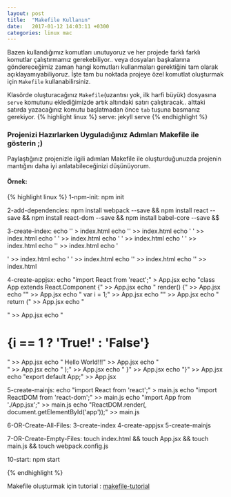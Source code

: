 ```yaml
---
layout: post
title:  "Makefile Kullanın"
date:   2017-01-12 14:03:11 +0300
categories: linux mac
---
```

Bazen kullandığımız komutları unutuyoruz ve her projede farklı farklı komutlar çalıştırmamız gerekebiliyor.. veya dosyaları başkalarına göndereceğimiz zaman hangi komutları kullanmaları gerektiğini tam olarak açıklayamıyabiliyoruz. İşte tam bu noktada projeye özel komutlat oluşturmak için `Makefile` kullanabilirsiniz. 

Klasörde oluşturacağınız `Makefile`(uzantısı yok, ilk harfi büyük) dosyasına `serve` komutunu eklediğimizde artık altındaki satırı çalıştıracak.. alttaki satırda yazacağınız komutu başlatmadan önce `tab` tuşuna basmanız gerekiyor.
{% highlight linux %}
serve:
  jekyll serve
{% endhighlight %}

### Projenizi Hazırlarken Uyguladığınız Adımları Makefile ile gösterin ;)

Paylaştığınız projenizle ilgili adımları Makefile ile oluşturduğunuzda projenin mantığını daha iyi anlatabileceğinizi düşünüyorum. 

#### Örnek:
{% highlight linux %}
1-npm-init:
        npm init

2-add-dependencies:
        npm install webpack --save && npm install react --save && npm install react-dom --save && npm install babel-core --save &$

3-create-index:
        echo '<!DOCTYPE html>'  > index.html
        echo '<html lang = "en">'  >> index.html
        echo '  <head>'  >> index.html
        echo '    <meta charset = "UTF-8">'  >> index.html
        echo '    <title>React App</title>'  >> index.html
        echo '  </head>'  >> index.html
        echo '<body>'  >> index.html
        echo '  <div id = "app"></div>'  >> index.html
        echo '  <script src = "index.js"></script>'  >> index.html
        echo '</body>'  >> index.html
        echo '</html>'  >> index.html

4-create-appjsx:
        echo "import React from 'react';" > App.jsx
        echo "class App extends React.Component {" >> App.jsx
        echo "   render() {" >> App.jsx
        echo "" >> App.jsx
        echo "  var i = 1;" >> App.jsx
        echo "" >> App.jsx
        echo "      return (" >> App.jsx
        echo "         <div>" >> App.jsx
        echo "<h1>{i == 1 ? 'True!' : 'False'}</h1>" >> App.jsx
        echo "            Hello World!!!" >> App.jsx
        echo "         </div>" >> App.jsx
        echo "      );" >> App.jsx
        echo "   }" >> App.jsx
        echo "}" >> App.jsx
        echo "export default App;" >> App.jsx

5-create-mainjs:
        echo "import React from 'react';" > main.js
        echo "import ReactDOM from 'react-dom';" >> main.js
        echo "import App from './App.jsx';" >> main.js
        echo "ReactDOM.render(<App />, document.getElementById('app'));" >> main.js

6-OR-Create-All-Files: 3-create-index 4-create-appjsx 5-create-mainjs

7-OR-Create-Empty-Files:
        touch index.html && touch App.jsx && touch main.js && touch webpack.config.js

10-start:
        npm start

{% endhighlight %}


Makefile oluşturmak için tutorial : [makefile-tutorial]

[makefile-tutorial]: http://mrbook.org/blog/tutorials/make/

